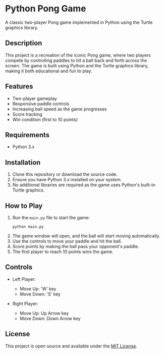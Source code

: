 # Python Pong Game

A classic two-player Pong game implemented in Python using the Turtle graphics library.

## Description

This project is a recreation of the iconic Pong game, where two players compete by controlling paddles to hit a ball back and forth across the screen. The game is built using Python and the Turtle graphics library, making it both educational and fun to play.

## Features

- Two-player gameplay
- Responsive paddle controls
- Increasing ball speed as the game progresses
- Score tracking
- Win condition (first to 10 points)

## Requirements

- Python 3.x

## Installation

1. Clone this repository or download the source code.
2. Ensure you have Python 3.x installed on your system.
3. No additional libraries are required as the game uses Python's built-in Turtle graphics.

## How to Play

1. Run the `main.py` file to start the game:
   ```
   python main.py
   ```
2. The game window will open, and the ball will start moving automatically.
3. Use the controls to move your paddle and hit the ball.
4. Score points by making the ball pass your opponent's paddle.
5. The first player to reach 10 points wins the game.

## Controls

- Left Player:
  - Move Up: 'W' key
  - Move Down: 'S' key

- Right Player:
  - Move Up: Up Arrow key
  - Move Down: Down Arrow key


## License

This project is open source and available under the [MIT License](LICENSE).

